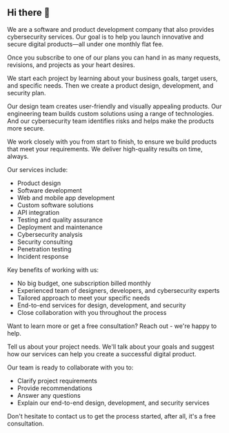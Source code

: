 ## Hi there 👋

We are a software and product development company that also provides cybersecurity services. Our goal is to help you launch innovative and secure digital products—all under one monthly flat fee.

Once you subscribe to one of our plans you can hand in as many requests, revisions, and projects as your heart desires.

We start each project by learning about your business goals, target users, and specific needs. Then we create a product design, development, and security plan.  

Our design team creates user-friendly and visually appealing products. Our engineering team builds custom solutions using a range of technologies. And our cybersecurity team identifies risks and helps make the products more secure.

We work closely with you from start to finish, to ensure we build products that meet your requirements. We deliver high-quality results on time, always.

Our services include:

- Product design
- Software development 
- Web and mobile app development
- Custom software solutions
- API integration
- Testing and quality assurance
- Deployment and maintenance 
- Cybersecurity analysis 
- Security consulting
- Penetration testing
- Incident response

Key benefits of working with us:

- No big budget, one subscription billed monthly
- Experienced team of designers, developers, and cybersecurity experts
- Tailored approach to meet your specific needs
- End-to-end services for design, development, and security
- Close collaboration with you throughout the process


Want to learn more or get a free consultation? Reach out - we're happy to help. 

Tell us about your project needs. We'll talk about your goals and suggest how our services can help you create a successful digital product.

Our team is ready to collaborate with you to:

- Clarify project requirements
- Provide recommendations 
- Answer any questions
- Explain our end-to-end design, development, and security services

Don't hesitate to contact us to get the process started, after all, it's a free consultation.
